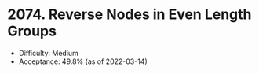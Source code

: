 # 2074. Reverse Nodes in Even Length Groups
- Difficulty: Medium
- Acceptance: 49.8% (as of 2022-03-14)
